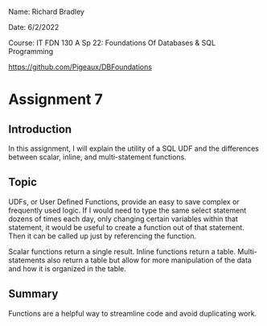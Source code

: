 Name: Richard Bradley <p>
Date: 6/2/2022 <p>
Course: IT FDN 130 A Sp 22: Foundations Of Databases & SQL Programming <p>
https://github.com/Pigeaux/DBFoundations <p>

# Assignment 7

## Introduction
In this assignment, I will explain the utility of a SQL UDF and the differences between scalar, inline, and multi-statement functions.

## Topic
UDFs, or User Defined Functions, provide an easy to save complex or frequently used logic. If I would need to type the same select statement dozens of times each day, only changing certain variables within that statement, it would be useful to create a function out of that statement. Then it can be called up just by referencing the function.

Scalar functions return a single result. Inline functions return a table. Multi-statements also return a table but allow for more manipulation of the data and how it is organized in the table.

## Summary
Functions are a helpful way to streamline code and avoid duplicating work.
